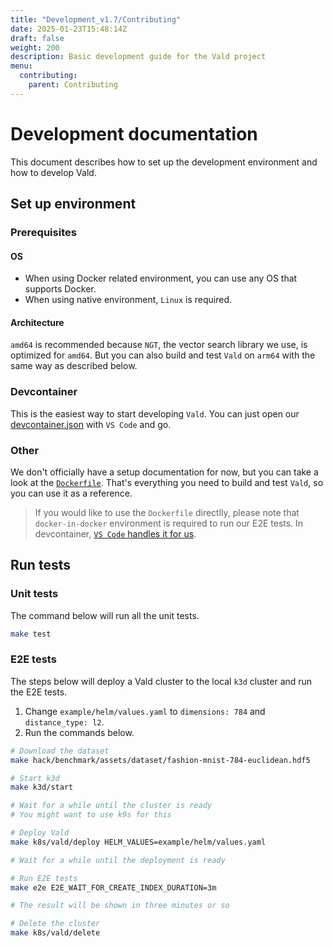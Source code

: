 ```yaml
---
title: "Development_v1.7/Contributing"
date: 2025-01-23T15:48:14Z
draft: false
weight: 200
description: Basic development guide for the Vald project
menu:
  contributing:
    parent: Contributing
---
```


# Development documentation

This document describes how to set up the development environment and how to develop Vald.

## Set up environment

### Prerequisites

#### OS

- When using Docker related environment, you can use any OS that supports Docker.
- When using native environment, `Linux` is required.

#### Architecture

`amd64` is recommended because `NGT`, the vector search library we use, is optimized for `amd64`.
But you can also build and test `Vald` on `arm64` with the same way as described below.

### Devcontainer

This is the easiest way to start developing `Vald`. You can just open our [devcontainer.json](https://github.com/vdaas/vald/blob/main/.devcontainer/devcontainer.json) with `VS Code` and go.

### Other

We don't officially have a setup documentation for now, but you can take a look at the [`Dockerfile`](https://github.com/vdaas/vald/blob/main/dockers/dev/Dockerfile).
That's everything you need to build and test `Vald`, so you can use it as a reference.

> If you would like to use the `Dockerfile` directlly, please note that `docker-in-docker` environment is required to run our E2E tests.
> In devcontainer, [`VS Code` handles it for us](https://github.com/devcontainers/features/tree/main/src/docker-in-docker).

## Run tests

### Unit tests

The command below will run all the unit tests.

```bash
make test
```

### E2E tests

The steps below will deploy a Vald cluster to the local `k3d` cluster and run the E2E tests.

1. Change `example/helm/values.yaml` to `dimensions: 784` and `distance_type: l2`.
2. Run the commands below.

```bash
# Download the dataset
make hack/benchmark/assets/dataset/fashion-mnist-784-euclidean.hdf5

# Start k3d
make k3d/start

# Wait for a while until the cluster is ready
# You might want to use k9s for this

# Deploy Vald
make k8s/vald/deploy HELM_VALUES=example/helm/values.yaml

# Wait for a while until the deployment is ready

# Run E2E tests
make e2e E2E_WAIT_FOR_CREATE_INDEX_DURATION=3m

# The result will be shown in three minutes or so

# Delete the cluster
make k8s/vald/delete
```

